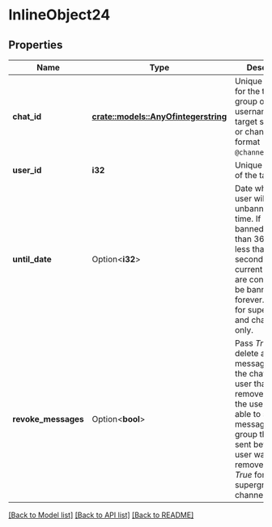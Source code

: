 # InlineObject24

## Properties

Name | Type | Description | Notes
------------ | ------------- | ------------- | -------------
**chat_id** | [**crate::models::AnyOfintegerstring**](anyOf<integer,string>.md) | Unique identifier for the target group or username of the target supergroup or channel (in the format `@channelusername`) | 
**user_id** | **i32** | Unique identifier of the target user | 
**until_date** | Option<**i32**> | Date when the user will be unbanned, unix time. If user is banned for more than 366 days or less than 30 seconds from the current time they are considered to be banned forever. Applied for supergroups and channels only. | [optional]
**revoke_messages** | Option<**bool**> | Pass *True* to delete all messages from the chat for the user that is being removed. If *False*, the user will be able to see messages in the group that were sent before the user was removed. Always *True* for supergroups and channels. | [optional]

[[Back to Model list]](../README.md#documentation-for-models) [[Back to API list]](../README.md#documentation-for-api-endpoints) [[Back to README]](../README.md)


